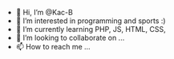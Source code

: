 - 👋 Hi, I’m @Kac-B
- 👀 I’m interested in programming and sports :)
- 🌱 I’m currently learning PHP, JS, HTML, CSS, 
- 💞️ I’m looking to collaborate on ...
- 📫 How to reach me ...

<!---
Kac-B/Kac-B is a ✨ special ✨ repository because its `README.md` (this file) appears on your GitHub profile.
You can click the Preview link to take a look at your changes.
--->
